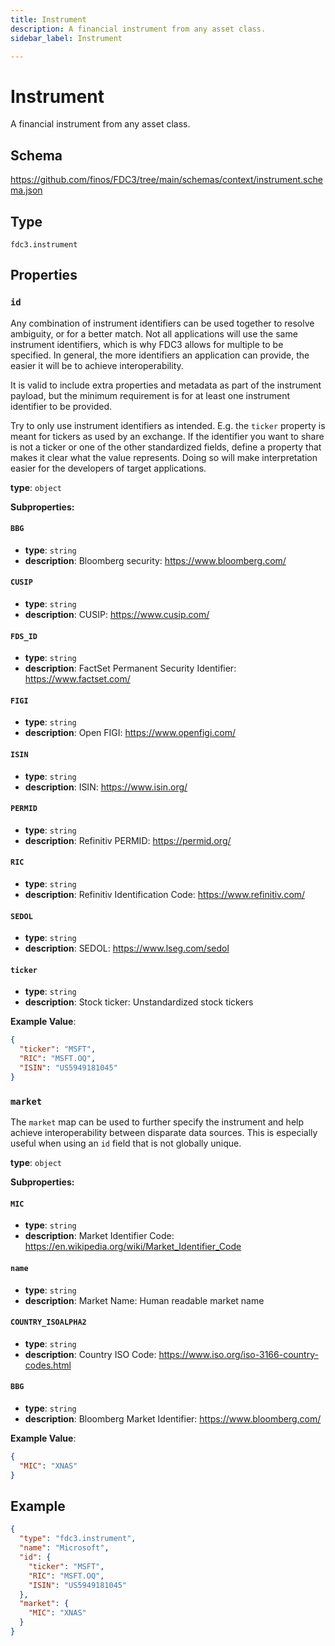 ```yaml
---
title: Instrument
description: A financial instrument from any asset class.
sidebar_label: Instrument

---
```


# Instrument

A financial instrument from any asset class.

## Schema

<https://github.com/finos/FDC3/tree/main/schemas/context/instrument.schema.json>

## Type

`fdc3.instrument`

## Properties

### `id`

Any combination of instrument identifiers can be used together to resolve ambiguity, or for a better match. Not all applications will use the same instrument identifiers, which is why FDC3 allows for multiple to be specified. In general, the more identifiers an application can provide, the easier it will be to achieve interoperability.

It is valid to include extra properties and metadata as part of the instrument payload, but the minimum requirement is for at least one instrument identifier to be provided.

Try to only use instrument identifiers as intended. E.g. the `ticker` property is meant for tickers as used by an exchange.
If the identifier you want to share is not a ticker or one of the other standardized fields, define a property that makes it clear what the value represents. Doing so will make interpretation easier for the developers of target applications.

**type**: `object`

**Subproperties:**
#### `BBG`
- **type**: `string`
- **description**: Bloomberg security:  <https://www.bloomberg.com/>

#### `CUSIP`
- **type**: `string`
- **description**: CUSIP:  <https://www.cusip.com/>

#### `FDS_ID`
- **type**: `string`
- **description**: FactSet Permanent Security Identifier:  <https://www.factset.com/>

#### `FIGI`
- **type**: `string`
- **description**: Open FIGI:  <https://www.openfigi.com/>

#### `ISIN`
- **type**: `string`
- **description**: ISIN:  <https://www.isin.org/>

#### `PERMID`
- **type**: `string`
- **description**: Refinitiv PERMID:  <https://permid.org/>

#### `RIC`
- **type**: `string`
- **description**: Refinitiv Identification Code:   <https://www.refinitiv.com/>

#### `SEDOL`
- **type**: `string`
- **description**: SEDOL:  <https://www.lseg.com/sedol>

#### `ticker`
- **type**: `string`
- **description**: Stock ticker:  Unstandardized stock tickers


**Example Value**: 
```json
{
  "ticker": "MSFT",
  "RIC": "MSFT.OQ",
  "ISIN": "US5949181045"
}
```

### `market`

The `market` map can be used to further specify the instrument and help achieve interoperability between disparate data sources. This is especially useful when using an `id` field that is not globally unique.

**type**: `object`

**Subproperties:**
#### `MIC`
- **type**: `string`
- **description**: Market Identifier Code:  <https://en.wikipedia.org/wiki/Market_Identifier_Code>

#### `name`
- **type**: `string`
- **description**: Market Name:  Human readable market name

#### `COUNTRY_ISOALPHA2`
- **type**: `string`
- **description**: Country ISO Code:  <https://www.iso.org/iso-3166-country-codes.html>

#### `BBG`
- **type**: `string`
- **description**: Bloomberg Market Identifier:  <https://www.bloomberg.com/>


**Example Value**: 
```json
{
  "MIC": "XNAS"
}
```

## Example

```json
{
  "type": "fdc3.instrument",
  "name": "Microsoft",
  "id": {
    "ticker": "MSFT",
    "RIC": "MSFT.OQ",
    "ISIN": "US5949181045"
  },
  "market": {
    "MIC": "XNAS"
  }
}
```

